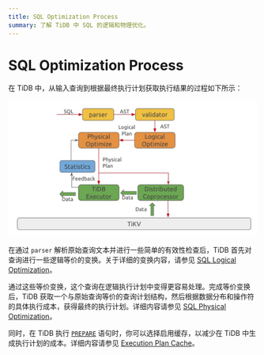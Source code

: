 ```yaml
---
title: SQL Optimization Process
summary: 了解 TiDB 中 SQL 的逻辑和物理优化。
---
```


# SQL Optimization Process

在 TiDB 中，从输入查询到根据最终执行计划获取执行结果的过程如下所示：

![SQL Optimization Process](/media/sql-optimization.png)

在通过 `parser` 解析原始查询文本并进行一些简单的有效性检查后，TiDB 首先对查询进行一些逻辑等价的变换。关于详细的变换内容，请参见 [SQL Logical Optimization](/sql-logical-optimization.md)。

通过这些等价变换，这个查询在逻辑执行计划中变得更容易处理。完成等价变换后，TiDB 获取一个与原始查询等价的查询计划结构，然后根据数据分布和操作符的具体执行成本，获得最终的执行计划。详细内容请参见 [SQL Physical Optimization](/sql-physical-optimization.md)。

同时，在 TiDB 执行 [`PREPARE`](/sql-statements/sql-statement-prepare.md) 语句时，你可以选择启用缓存，以减少在 TiDB 中生成执行计划的成本。详细内容请参见 [Execution Plan Cache](/sql-prepared-plan-cache.md)。